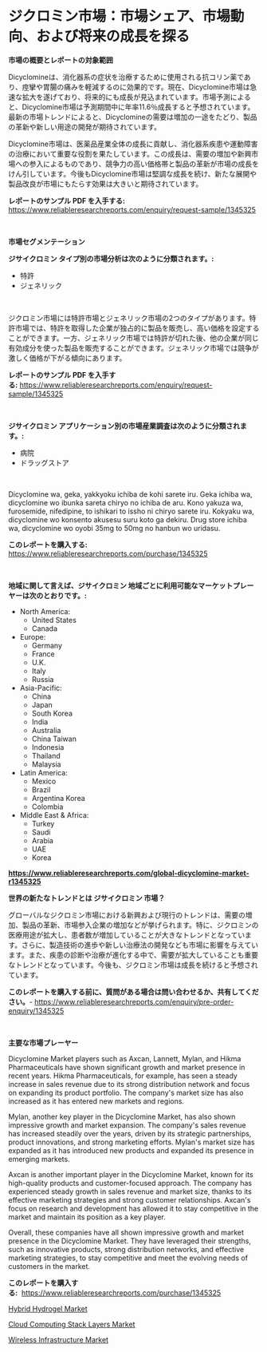 <p><h1>ジクロミン市場：市場シェア、市場動向、および将来の成長を探る</h1></p><p><strong>市場の概要とレポートの対象範囲</strong></p>
<p><p>Dicyclomineは、消化器系の症状を治療するために使用される抗コリン薬であり、痙攣や胃腸の痛みを軽減するのに効果的です。現在、Dicyclomine市場は急速な拡大を遂げており、将来的にも成長が見込まれています。市場予測によると、Dicyclomine市場は予測期間中に年率11.6％成長すると予想されています。最新の市場トレンドによると、Dicyclomineの需要は増加の一途をたどり、製品の革新や新しい用途の開発が期待されています。</p><p>Dicyclomine市場は、医薬品産業全体の成長に貢献し、消化器系疾患や運動障害の治療において重要な役割を果たしています。この成長は、需要の増加や新興市場への参入によるものであり、競争力の高い価格帯と製品の革新が市場の成長をけん引しています。今後もDicyclomine市場は堅調な成長を続け、新たな展開や製品改良が市場にもたらす効果は大きいと期待されています。</p></p>
<p><strong>レポートのサンプル PDF を入手する:</strong> <a href="https://www.reliableresearchreports.com/enquiry/request-sample/1345325">https://www.reliableresearchreports.com/enquiry/request-sample/1345325</a></p>
<p>&nbsp;</p>
<p><strong>市場セグメンテーション</strong></p>
<p><strong>ジサイクロミン タイプ別の市場分析は次のように分類されます。:</strong></p>
<p><ul><li>特許</li><li>ジェネリック</li></ul></p>
<p>&nbsp;</p>
<p><p>ジクロミン市場には特許市場とジェネリック市場の2つのタイプがあります。特許市場では、特許を取得した企業が独占的に製品を販売し、高い価格を設定することができます。一方、ジェネリック市場では特許が切れた後、他の企業が同じ有効成分を使った製品を販売することができます。ジェネリック市場では競争が激しく価格が下がる傾向にあります。</p></p>
<p><strong>レポートのサンプル PDF を入手する:</strong>&nbsp;<a href="https://www.reliableresearchreports.com/enquiry/request-sample/1345325">https://www.reliableresearchreports.com/enquiry/request-sample/1345325</a></p>
<p>&nbsp;</p>
<p><strong> ジサイクロミン アプリケーション別の市場産業調査は次のように分類されます。:</strong></p>
<p><ul><li>病院</li><li>ドラッグストア</li></ul></p>
<p>&nbsp;</p>
<p><p>Dicyclomine wa, geka, yakkyoku ichiba de kohi sarete iru. Geka ichiba wa, dicyclomine wo ibunka sareta chiryo no ichiba de aru. Kono yakuza wa, furosemide, nifedipine, to ishikari to issho ni chiryo sarete iru. Kokyaku wa, dicyclomine wo konsento akusesu suru koto ga dekiru. Drug store ichiba wa, dicyclomine wo oyobi 35mg to 50mg no hanbun wo uridasu.</p></p>
<p><strong>このレポートを購入する:</strong>&nbsp; <a href="https://www.reliableresearchreports.com/purchase/1345325">https://www.reliableresearchreports.com/purchase/1345325</a></p>
<p>&nbsp;</p>
<p><strong>地域に関して言えば、ジサイクロミン 地域ごとに利用可能なマーケットプレーヤーは次のとおりです。:</strong></p>
<p><ul>
    <li>
        North America:
        <ul>
            <li>United States</li>
            <li>Canada</li>
        </ul>
    </li>
    <li>
        Europe:
        <ul>
            <li>Germany</li>
            <li>France</li>
            <li>U.K.</li>
            <li>Italy</li>
            <li>Russia</li>
        </ul>
    </li>
    <li>
        Asia-Pacific:
        <ul>
            <li>China</li>
            <li>Japan</li>
            <li>South Korea</li>
            <li>India</li>
            <li>Australia</li>
            <li>China Taiwan</li>
            <li>Indonesia</li>
            <li>Thailand</li>
            <li>Malaysia</li>
        </ul>
    </li>
    <li>
        Latin America:
        <ul>
            <li>Mexico</li>
            <li>Brazil</li>
            <li>Argentina Korea</li>
            <li>Colombia</li>
        </ul>
    </li>
    <li>
        Middle East & Africa:
        <ul>
            <li>Turkey</li>
            <li>Saudi</li>
            <li>Arabia</li>
            <li>UAE</li>
            <li>Korea</li>
        </ul>
    </li>
    </ul></p>
<p><strong><a href="https://www.reliableresearchreports.com/global-dicyclomine-market-r1345325">https://www.reliableresearchreports.com/global-dicyclomine-market-r1345325</a></strong>&nbsp;</p>
<p><strong>世界の新たなトレンドとは ジサイクロミン 市場？</strong></p>
<p><p>グローバルなジクロミン市場における新興および現行のトレンドは、需要の増加、製品の革新、市場参入企業の増加などが挙げられます。特に、ジクロミンの医療用途が拡大し、患者数が増加していることが大きなトレンドとなっています。さらに、製造技術の進歩や新しい治療法の開発なども市場に影響を与えています。また、疾患の診断や治療が進化する中で、需要が拡大していることも重要なトレンドとなっています。今後も、ジクロミン市場は成長を続けると予想されています。</p></p>
<p><strong>このレポートを購入する前に、質問がある場合は問い合わせるか、共有してください。</strong>- <a href="https://www.reliableresearchreports.com/enquiry/pre-order-enquiry/1345325">https://www.reliableresearchreports.com/enquiry/pre-order-enquiry/1345325</a></p>
<p>&nbsp;</p>
<p><strong>主要な市場プレーヤー</strong></p>
<p><p>Dicyclomine Market players such as Axcan, Lannett, Mylan, and Hikma Pharmaceuticals have shown significant growth and market presence in recent years. Hikma Pharmaceuticals, for example, has seen a steady increase in sales revenue due to its strong distribution network and focus on expanding its product portfolio. The company's market size has also increased as it has entered new markets and regions.</p><p>Mylan, another key player in the Dicyclomine Market, has also shown impressive growth and market expansion. The company's sales revenue has increased steadily over the years, driven by its strategic partnerships, product innovations, and strong marketing efforts. Mylan's market size has expanded as it has introduced new products and expanded its presence in emerging markets.</p><p>Axcan is another important player in the Dicyclomine Market, known for its high-quality products and customer-focused approach. The company has experienced steady growth in sales revenue and market size, thanks to its effective marketing strategies and strong customer relationships. Axcan's focus on research and development has allowed it to stay competitive in the market and maintain its position as a key player.</p><p>Overall, these companies have all shown impressive growth and market presence in the Dicyclomine Market. They have leveraged their strengths, such as innovative products, strong distribution networks, and effective marketing strategies, to stay competitive and meet the evolving needs of customers in the market.</p></p>
<p><strong>このレポートを購入する:</strong>&nbsp;&nbsp;<a href="https://www.reliableresearchreports.com/purchase/1345325">https://www.reliableresearchreports.com/purchase/1345325</a></p>
<p><p><a href="https://gentle-editor-9db.notion.site/Hybrid-Hydrogel-Market-Size-Growth-and-Forecast-from-2024-2031-0c931bf421b34cf0a305a4888cf7ca7c">Hybrid Hydrogel Market</a></p><p><a href="https://github.com/singletonthaxterkelliehr2df/Market-Research-Report-List-1/blob/main/cloud-computing-stack-layers-market.md">Cloud Computing Stack Layers Market</a></p><p><a href="https://github.com/kufem1/Market-Research-Report-List-2/blob/main/wireless-infrastructure-market.md">Wireless Infrastructure Market</a></p></p>